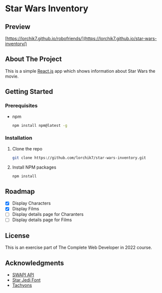 # Star Wars Inventory

## Preview
[https://lorchik7.github.io/robofriends/](https://lorchik7.github.io/star-wars-inventory/)

<!-- ABOUT THE PROJECT -->
## About The Project

This is a simple [React.js](https://reactjs.org/) app which shows information about Star Wars the movie.

<!-- GETTING STARTED -->
## Getting Started
### Prerequisites

* npm
  ```sh
  npm install npm@latest -g
  ```

### Installation

1. Clone the repo
   ```sh
   git clone https://github.com/lorchik7/star-wars-inventory.git
   ```
3. Install NPM packages
   ```sh
   npm install
   ```
   
<!-- ROADMAP -->
## Roadmap

- [x] Display Characters
- [x] Display Films
- [ ] Display details page for Charanters 
- [ ] Display details page for Films 

<!-- LICENSE -->
## License
This is an exercise part of The Complete Web Developer in 2022 course.

<!-- ACKNOWLEDGMENTS -->
## Acknowledgments

* [SWAPI API](https://swapi.dev/)
* [Star Jedi Font](https://www.dafont.com/star-jedi.font)
* [Tachyons](https://tachyons.io/docs/)
